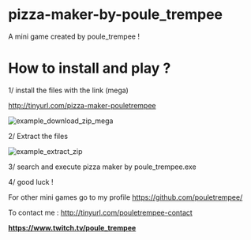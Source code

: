 # pizza-maker-by-poule_trempee

A mini game created by poule_trempee ! 

# How to install and play ?

1/ install the files with the link (mega)

http://tinyurl.com/pizza-maker-pouletrempee

![example_download_zip_mega](https://github.com/pouletrempee/pizza-maker-by-poule_trempee/assets/152799087/b406eea3-7ce1-41e0-aa17-fdced6093a49)



2/ Extract the files

![example_extract_zip](https://github.com/pouletrempee/pizza-maker-by-poule_trempee/assets/152799087/54061fa0-b1e9-4426-aa3f-0cebb68eadb6)


3/ search and execute pizza maker by poule_trempee.exe


4/ good luck !


For other mini games go to my profile
https://github.com/pouletrempee/

To contact me :
http://tinyurl.com/pouletrempee-contact

**https://www.twitch.tv/poule_trempee**
